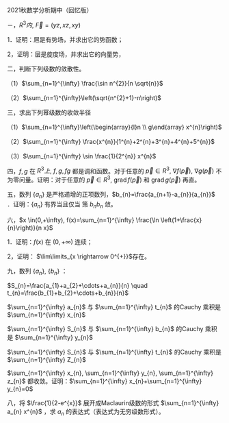 2021秋数学分析期中（回忆版）

－，$R^{3} 内, ~ \vec{F}=(y z, x z, x y)$

1．证明：㞎是有势场，并求出它的势函数；

2，证明：层是旋度场，并求出它的向量势，

二，判断下列级数的敛散性。

（1）$\sum_{n=1}^{\infty} \frac{\sin n^{2}}{n \sqrt{n}}$

（2）$\sum_{n=1}^{\infty}\left(\sqrt{n^{2}+1}-n\right)$

三，求出下列幂级数的收敛半径

（1）$\sum_{n=1}^{\infty}\left(\begin{array}{l}n \\ g\end{array} x^{n}\right)$

（2）$\sum_{n=1}^{\infty} \frac{x^{n}}{1^{n}+2^{n}+3^{n}+4^{n}+5^{n}}$

（3）$\sum_{n=1}^{\infty} \sin \frac{1}{2^{n}} x^{n}$

四，$f, g$ 在 $R^{3} 上, ~ f, g, f g$ 都是调和函数。对于任意的 $\vec{p} \in R^{3}, ~ \nabla f(\vec{p}), ~ \nabla g(\vec{p})$ 不为零问量。证明：对于任意的 $\vec{p} \in R^{3}, ~ \operatorname{grad} f(\vec{p})$ 和 $\operatorname{grad} g(\vec{p})$ 再直。

五，数列 $\left\{a_{n}\right\}$ 是严格递增的正项数列，$b_{n}=\frac{a_{n+1}-a_{n}}{a_{n}}$ ．证明：$\left\{a_{n}\right\}$ 有界当且仅当 策 $b_{n} b_{n}$ 敛。

六，$x \in(0,+\infty), f(x)=\sum_{n=1}^{\infty} \frac{\ln \left(1+\frac{x}{n}\right)}{n x}$

1．证明：$f(x)$ 在 $(0,+\infty)$ 连续；

2，证明： $\lim\limits_{x \rightarrow 0^{+}}$存在。

九，数列 $\left\{a_{n}\right\}, ~\left\{b_{n}\right\}$ ：

$S_{n}=\frac{a_{1}+a_{2}+\cdots+a_{n}}{n} \quad t_{n}=\frac{b_{1}+b_{2}+\cdots+b_{n}}{n}$

$\sum_{n=1}^{\infty} a_{n}$ 与 $\sum_{n=1}^{\infty} t_{n}$ 的Cauchy 乘积是 $\sum_{n=1}^{\infty} x_{n}$

$\sum_{n=1}^{\infty} S_{n}$ 与 $\sum_{n=1}^{\infty} b_{n}$ 的Cauchy 乘积是 $\sum_{n=1}^{\infty} y_{n}$

$\sum_{n=1}^{\infty} S_{n}$ 与 $\sum_{n=1}^{\infty} t_{n}$ 的Cauchy 乘积是 $\sum_{n=1}^{\infty} Z_{n}$

$\sum_{n=1}^{\infty} x_{n}, \sum_{n=1}^{\infty} y_{n}, \sum_{n=1}^{\infty} z_{n}$ 都收敛。证明：$\sum_{n=1}^{\infty} x_{n}+\sum_{n=1}^{\infty} y_{n}=0$

八，将 $\frac{1}{2-e^{x}}$ 展开成Maclaurin级数的形式 $\sum_{n=1}^{\infty} a_{n} x^{n}$ ，求 $a_{n}$ 的表达式（表达式为无穷级数形式）。


